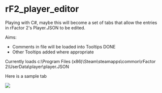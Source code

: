 # rF2_player_editor

Playing with C#, maybe this will become a set of tabs that allow the entries in rFactor 2's Player.JSON to be edited.

Aims:
* Comments in file will be loaded into Tooltips DONE
* Other Tooltips added where appropriate

Currently loads c:\Program Files (x86)\Steam\steamapps\common\rFactor 2\UserData\player\player.JSON 

Here is a sample tab

![](https://github.com/TonyWhitley/rF2_player_editor/blob/master/Documentation/GraphicsOptions.jpg)
